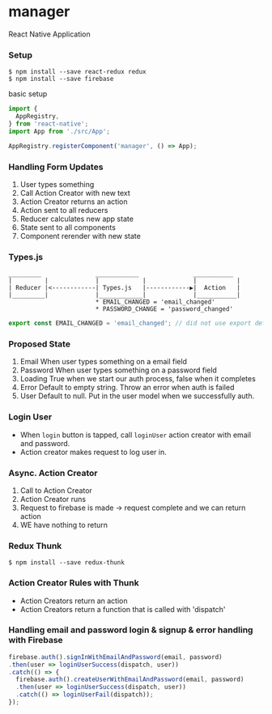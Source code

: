 # manager
React Native Application

### Setup
```
$ npm install --save react-redux redux
$ npm install --save firebase
```

basic setup
```js
import {
  AppRegistry,
} from 'react-native';
import App from './src/App';

AppRegistry.registerComponent('manager', () => App);
```

### Handling Form Updates
1. User types something
2. Call Action Creator with new text
3. Action Creator returns an action
4. Action sent to all reducers
5. Reducer calculates new app state
6. State sent to all components
7. Component rerender with new state

### Types.js
```
_________               ____________               ___________
|         |             |            |             |           |
| Reducer |<------------| Types.js   |------------▶|  Action   |
|_________|             |____________|             |___________|
                        * EMAIL_CHANGED = 'email_changed'
                        * PASSWORD_CHANGE = 'password_changed'
```

```js
export const EMAIL_CHANGED = 'email_changed'; // did not use export default because there are many other types that will be exported in a file.
```

### Proposed State
1. Email
When user types something on a email field
2. Password
When user types something on a password field
3. Loading
True when we start our auth process, false when it completes
4. Error
Default to empty string. Throw an error when auth is failed
5. User
Default to null. Put in the user model when we successfully auth.

### Login User
* When `login` button is tapped, call `loginUser` action creator with email and password.
* Action creator makes request to log user in.

### Async. Action Creator
1. Call to Action Creator
2. Action Creator runs
3. Request to firebase is made -> request complete and we can return action
4. WE have nothing to return  

### Redux Thunk
```
$ npm install --save redux-thunk
```

### Action Creator Rules with Thunk
* Action Creators return an action
* Action Creators return a function that is called with 'dispatch'

### Handling email and password login & signup & error handling with Firebase
```js
firebase.auth().signInWithEmailAndPassword(email, password)
.then(user => loginUserSuccess(dispatch, user))
.catch(() => {
  firebase.auth().createUserWithEmailAndPassword(email, password)
  .then(user => loginUserSuccess(dispatch, user))
  .catch(() => loginUserFail(dispatch));
});
```
